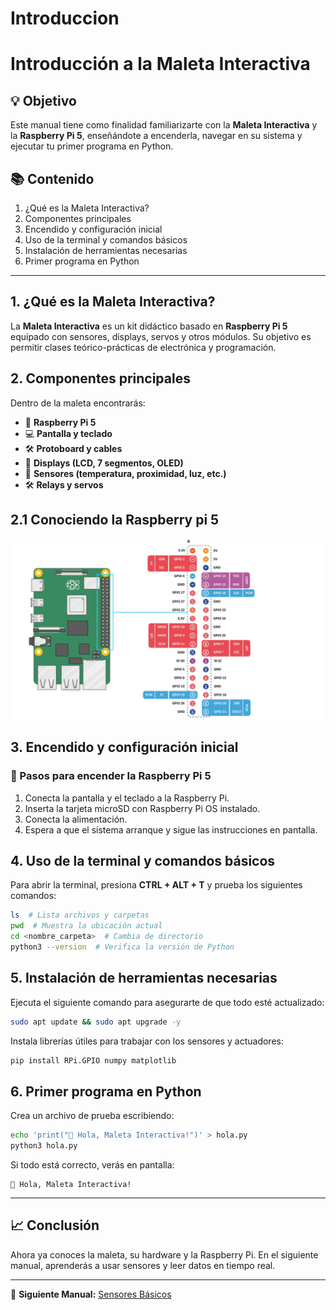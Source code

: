 # Introduccion

# Introducción a la Maleta Interactiva

## 💡 Objetivo

Este manual tiene como finalidad familiarizarte con la **Maleta Interactiva** y la **Raspberry Pi 5**, enseñándote a encenderla, navegar en su sistema y ejecutar tu primer programa en Python.

## 📚 Contenido

1. ¿Qué es la Maleta Interactiva?
2. Componentes principales
3. Encendido y configuración inicial
4. Uso de la terminal y comandos básicos
5. Instalación de herramientas necesarias
6. Primer programa en Python

---

## 1. ¿Qué es la Maleta Interactiva?

La **Maleta Interactiva** es un kit didáctico basado en **Raspberry Pi 5** equipado con sensores, displays, servos y otros módulos. Su objetivo es permitir clases teórico-prácticas de electrónica y programación.

## 2. Componentes principales

Dentro de la maleta encontrarás:

- 🧵 **Raspberry Pi 5**
- 💻 **Pantalla y teclado**
- 🛠 **Protoboard y cables**
- 🎨 **Displays (LCD, 7 segmentos, OLED)**
- 🔌 **Sensores (temperatura, proximidad, luz, etc.)**
- 🛠 **Relays y servos**

## 2.1 Conociendo la Raspberry pi 5

![Vista de la maleta](assets/pines-gpio.webp)

## 3. Encendido y configuración inicial

### 🔄 Pasos para encender la Raspberry Pi 5

1. Conecta la pantalla y el teclado a la Raspberry Pi.
2. Inserta la tarjeta microSD con Raspberry Pi OS instalado.
3. Conecta la alimentación.
4. Espera a que el sistema arranque y sigue las instrucciones en pantalla.

## 4. Uso de la terminal y comandos básicos

Para abrir la terminal, presiona **CTRL + ALT + T** y prueba los siguientes comandos:

```bash
ls  # Lista archivos y carpetas
pwd  # Muestra la ubicación actual
cd <nombre_carpeta>  # Cambia de directorio
python3 --version  # Verifica la versión de Python
```

## 5. Instalación de herramientas necesarias

Ejecuta el siguiente comando para asegurarte de que todo esté actualizado:

```bash
sudo apt update && sudo apt upgrade -y
```

Instala librerías útiles para trabajar con los sensores y actuadores:

```bash
pip install RPi.GPIO numpy matplotlib
```

## 6. Primer programa en Python

Crea un archivo de prueba escribiendo:

```bash
echo 'print("👋 Hola, Maleta Interactiva!")' > hola.py
python3 hola.py
```

Si todo está correcto, verás en pantalla:

```
👋 Hola, Maleta Interactiva!
```

---

## 📈 Conclusión

Ahora ya conoces la maleta, su hardware y la Raspberry Pi. En el siguiente manual, aprenderás a usar sensores y leer datos en tiempo real.

---

📖 **Siguiente Manual:** [Sensores Básicos](../sensores/README.md)
